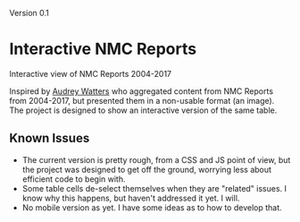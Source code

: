 Version 0.1

# Interactive NMC Reports

Interactive view of NMC Reports 2004-2017

Inspired by [Audrey Watters](http://horizon.hackeducation.com) who aggregated content from NMC Reports from 2004-2017, but presented them in a non-usable format (an image). The project is designed to show an interactive version of the same table.

## Known Issues

- The current version is pretty rough, from a CSS and JS point of view, but the project was designed to get off the ground, worrying less about efficient code to begin with.
- Some table cells de-select themselves when they are "related" issues. I know why this happens, but haven't addressed it yet. I will.
- No mobile version as yet. I have some ideas as to how to develop that.
